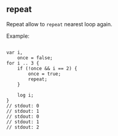 ## repeat


Repeat allow to `repeat` nearest loop again.

Example:

```

var i,
    once = false;
for i .. 3 {
    if (!once && i == 2) {
        once = true;
        repeat;
    }

    log i;
}
// stdout: 0
// stdout: 1
// stdout: 0
// stdout: 1
// stdout: 2

```